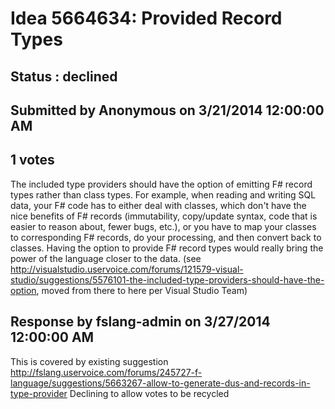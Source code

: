 # Idea 5664634: Provided Record Types #

## Status : declined

## Submitted by Anonymous on 3/21/2014 12:00:00 AM

## 1 votes

The included type providers should have the option of emitting F# record types rather than class types.
For example, when reading and writing SQL data, your F# code has to either deal with classes, which don't have the nice benefits of F# records (immutability, copy/update syntax, code that is easier to reason about, fewer bugs, etc.), or you have to map your classes to corresponding F# records, do your processing, and then convert back to classes.
Having the option to provide F# record types would really bring the power of the language closer to the data.
(see http://visualstudio.uservoice.com/forums/121579-visual-studio/suggestions/5576101-the-included-type-providers-should-have-the-option, moved from there to here per Visual Studio Team)

## Response by fslang-admin on 3/27/2014 12:00:00 AM

This is covered by existing suggestion http://fslang.uservoice.com/forums/245727-f-language/suggestions/5663267-allow-to-generate-dus-and-records-in-type-provider
Declining to allow votes to be recycled

